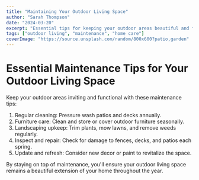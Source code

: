 ```yaml
---
title: "Maintaining Your Outdoor Living Space"
author: "Sarah Thompson"
date: "2024-03-20"
excerpt: "Essential tips for keeping your outdoor areas beautiful and functional year-round."
tags: ["outdoor living", "maintenance", "home care"]
coverImage: "https://source.unsplash.com/random/800x600?patio,garden"
---
```


# Essential Maintenance Tips for Your Outdoor Living Space

Keep your outdoor areas inviting and functional with these maintenance tips:

1. Regular cleaning: Pressure wash patios and decks annually.
2. Furniture care: Clean and store or cover outdoor furniture seasonally.
3. Landscaping upkeep: Trim plants, mow lawns, and remove weeds regularly.
4. Inspect and repair: Check for damage to fences, decks, and patios each spring.
5. Update and refresh: Consider new decor or paint to revitalize the space.

By staying on top of maintenance, you'll ensure your outdoor living space remains a beautiful extension of your home throughout the year.